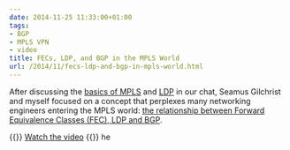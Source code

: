 ```yaml
---
date: 2014-11-25 11:33:00+01:00
tags:
- BGP
- MPLS VPN
- video
title: FECs, LDP, and BGP in the MPLS World
url: /2014/11/fecs-ldp-and-bgp-in-mpls-world.html
---
```

After discussing the [basics of MPLS](https://blog.ipspace.net/2014/09/tech-talks-essence-of-mpls.html) and [LDP](http://blog.ipspace.net/2014/10/tech-talks-introduction-to-label.html) in our chat, Seamus Gilchrist and myself focused on a concept that perplexes many networking engineers entering the MPLS world: [the relationship between Forward Equivalence Classes (FEC), LDP and BGP](https://my.ipspace.net/bin/get/MPLS101/4%20-%20LDP%2C%20FEC%20and%20BGP.mp4?doccode=MPLS101).

{{<jump>}}
[Watch the video](https://my.ipspace.net/bin/get/MPLS101/4%20-%20LDP%2C%20FEC%20and%20BGP.mp4?doccode=MPLS101)
{{</jump>}}
he